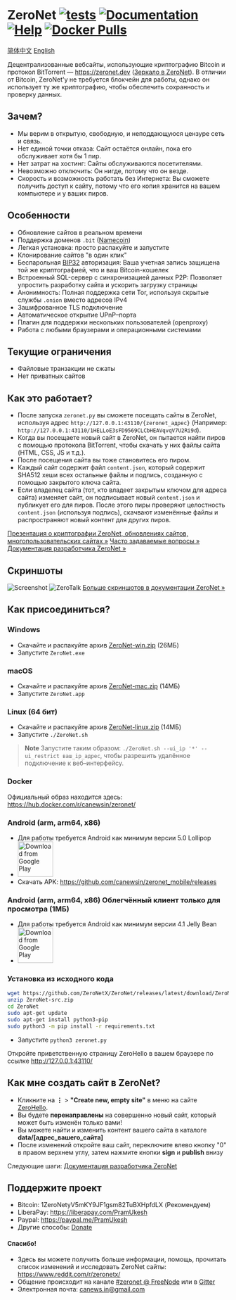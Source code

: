 # ZeroNet [![tests](https://github.com/ZeroNetX/ZeroNet/actions/workflows/tests.yml/badge.svg)](https://github.com/ZeroNetX/ZeroNet/actions/workflows/tests.yml) [![Documentation](https://img.shields.io/badge/docs-faq-brightgreen.svg)](https://docs.zeronet.dev/1DeveLopDZL1cHfKi8UXHh2UBEhzH6HhMp/faq/) [![Help](https://img.shields.io/badge/keep_this_project_alive-donate-yellow.svg)](https://docs.zeronet.dev/1DeveLopDZL1cHfKi8UXHh2UBEhzH6HhMp/help_zeronet/donate/) [![Docker Pulls](https://img.shields.io/docker/pulls/canewsin/zeronet)](https://hub.docker.com/r/canewsin/zeronet)
[简体中文](./README-zh-cn.md)
[English](./README.md)

Децентрализованные вебсайты, использующие криптографию Bitcoin и протокол BitTorrent — https://zeronet.dev ([Зеркало в ZeroNet](http://127.0.0.1:43110/1ZeroNetyV5mKY9JF1gsm82TuBXHpfdLX/)). В отличии от Bitcoin, ZeroNet'у не требуется блокчейн для работы, однако он использует ту же криптографию, чтобы обеспечить сохранность и проверку данных.

## Зачем?

- Мы верим в открытую, свободную, и неподдающуюся цензуре сеть и связь.
- Нет единой точки отказа: Сайт остаётся онлайн, пока его обслуживает хотя бы 1 пир.
- Нет затрат на хостинг: Сайты обслуживаются посетителями.
- Невозможно отключить: Он нигде, потому что он везде.
- Скорость и возможность работать без Интернета: Вы сможете получить доступ к сайту, потому что его копия хранится на вашем компьютере и у ваших пиров.

## Особенности

- Обновление сайтов в реальном времени
- Поддержка доменов `.bit` ([Namecoin](https://www.namecoin.org))
- Легкая установка: просто распакуйте и запустите
- Клонирование сайтов "в один клик"
- Беспарольная [BIP32](https://github.com/bitcoin/bips/blob/master/bip-0032.mediawiki)
  авторизация: Ваша учетная запись защищена той же криптографией, что и ваш Bitcoin-кошелек
- Встроенный SQL-сервер с синхронизацией данных P2P: Позволяет упростить разработку сайта и ускорить загрузку страницы
- Анонимность: Полная поддержка сети Tor, используя скрытые службы `.onion` вместо адресов IPv4
- Зашифрованное TLS подключение
- Автоматическое открытие UPnP–порта
- Плагин для поддержки нескольких пользователей (openproxy)
- Работа с любыми браузерами и операционными системами

## Текущие ограничения

- Файловые транзакции не сжаты
- Нет приватных сайтов

## Как это работает?

- После запуска `zeronet.py` вы сможете посещать сайты в ZeroNet, используя адрес
  `http://127.0.0.1:43110/{zeronet_адрес}`
  (Например: `http://127.0.0.1:43110/1HELLoE3sFD9569CLCbHEAVqvqV7U2Ri9d`).
- Когда вы посещаете новый сайт в ZeroNet, он пытается найти пиров с помощью протокола BitTorrent,
  чтобы скачать у них файлы сайта (HTML, CSS, JS и т.д.).
- После посещения сайта вы тоже становитесь его пиром.
- Каждый сайт содержит файл `content.json`, который содержит SHA512 хеши всех остальные файлы
  и подпись, созданную с помощью закрытого ключа сайта.
- Если владелец сайта (тот, кто владеет закрытым ключом для адреса сайта) изменяет сайт, он
  подписывает новый `content.json` и публикует его для пиров. После этого пиры проверяют целостность `content.json`
  (используя подпись), скачвают изменённые файлы и распространяют новый контент для других пиров.

[Презентация о криптографии ZeroNet, обновлениях сайтов, многопользовательских сайтах »](https://docs.google.com/presentation/d/1_2qK1IuOKJ51pgBvllZ9Yu7Au2l551t3XBgyTSvilew/pub?start=false&loop=false&delayms=3000)
[Часто задаваемые вопросы »](https://docs.zeronet.dev/1DeveLopDZL1cHfKi8UXHh2UBEhzH6HhMp/faq/)
[Документация разработчика ZeroNet »](https://docs.zeronet.dev/1DeveLopDZL1cHfKi8UXHh2UBEhzH6HhMp/site_development/getting_started/)

## Скриншоты

![Screenshot](https://i.imgur.com/H60OAHY.png)
![ZeroTalk](https://zeronet.io/docs/img/zerotalk.png)
[Больше скриншотов в документации ZeroNet »](https://docs.zeronet.dev/1DeveLopDZL1cHfKi8UXHh2UBEhzH6HhMp/using_zeronet/sample_sites/)

## Как присоединиться?

### Windows

- Скачайте и распакуйте архив [ZeroNet-win.zip](https://github.com/ZeroNetX/ZeroNet/releases/latest/download/ZeroNet-win.zip) (26МБ)
- Запустите `ZeroNet.exe`

### macOS

- Скачайте и распакуйте архив [ZeroNet-mac.zip](https://github.com/ZeroNetX/ZeroNet/releases/latest/download/ZeroNet-mac.zip) (14МБ)
- Запустите `ZeroNet.app`

### Linux (64 бит)

- Скачайте и распакуйте архив [ZeroNet-linux.zip](https://github.com/ZeroNetX/ZeroNet/releases/latest/download/ZeroNet-linux.zip) (14МБ)
- Запустите `./ZeroNet.sh`

> **Note**
> Запустите таким образом: `./ZeroNet.sh --ui_ip '*' --ui_restrict ваш_ip_адрес`, чтобы разрешить удалённое подключение к веб–интерфейсу.

### Docker

Официальный образ находится здесь: https://hub.docker.com/r/canewsin/zeronet/

### Android (arm, arm64, x86)

- Для работы требуется Android как минимум версии 5.0 Lollipop
- [<img src="https://play.google.com/intl/en_us/badges/images/generic/en_badge_web_generic.png" 
     alt="Download from Google Play" 
     height="80">](https://play.google.com/store/apps/details?id=in.canews.zeronetmobile)
- Скачать APK: https://github.com/canewsin/zeronet_mobile/releases

### Android (arm, arm64, x86) Облегчённый клиент только для просмотра (1МБ)

- Для работы требуется Android как минимум версии 4.1 Jelly Bean
- [<img src="https://play.google.com/intl/en_us/badges/images/generic/en_badge_web_generic.png" 
     alt="Download from Google Play" 
     height="80">](https://play.google.com/store/apps/details?id=dev.zeronetx.app.lite)

### Установка из исходного кода

```sh
wget https://github.com/ZeroNetX/ZeroNet/releases/latest/download/ZeroNet-src.zip
unzip ZeroNet-src.zip
cd ZeroNet
sudo apt-get update
sudo apt-get install python3-pip
sudo python3 -m pip install -r requirements.txt
```
- Запустите `python3 zeronet.py`

Откройте приветственную страницу ZeroHello в вашем браузере по ссылке http://127.0.0.1:43110/

## Как мне создать сайт в ZeroNet?

- Кликните на **⋮** > **"Create new, empty site"** в меню на сайте [ZeroHello](http://127.0.0.1:43110/1HELLoE3sFD9569CLCbHEAVqvqV7U2Ri9d).
- Вы будете **перенаправлены** на совершенно новый сайт, который может быть изменён только вами!
- Вы можете найти и изменить контент вашего сайта в каталоге **data/[адрес_вашего_сайта]**
- После изменений откройте ваш сайт, переключите влево кнопку "0" в правом верхнем углу, затем нажмите кнопки **sign** и **publish** внизу

Следующие шаги: [Документация разработчика ZeroNet](https://docs.zeronet.dev/1DeveLopDZL1cHfKi8UXHh2UBEhzH6HhMp/site_development/getting_started/)

## Поддержите проект

- Bitcoin: 1ZeroNetyV5mKY9JF1gsm82TuBXHpfdLX (Рекомендуем)
- LiberaPay: https://liberapay.com/PramUkesh
- Paypal: https://paypal.me/PramUkesh
- Другие способы: [Donate](!https://docs.zeronet.dev/1DeveLopDZL1cHfKi8UXHh2UBEhzH6HhMp/help_zeronet/donate/#help-to-keep-zeronet-development-alive)

#### Спасибо!

- Здесь вы можете получить больше информации, помощь, прочитать список изменений и исследовать ZeroNet сайты: https://www.reddit.com/r/zeronetx/
- Общение происходит на канале [#zeronet @ FreeNode](https://kiwiirc.com/client/irc.freenode.net/zeronet) или в [Gitter](https://gitter.im/canewsin/ZeroNet)
- Электронная почта: canews.in@gmail.com
